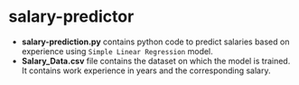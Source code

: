 # salary-predictor
- **salary-prediction.py** contains python code to predict salaries based on experience using ```Simple Linear Regression``` model.
- **Salary_Data.csv** file contains the dataset on which the model is trained.
   It contains work experience in years and the corresponding salary.
